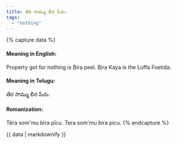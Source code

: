 ```yaml
---
title: తేర సొమ్ము బీర పీచు.
tags:
  - "nothing"
---
```


{% capture data %}
#### Meaning in English:
Property got for nothing is Bira peel.
Bira Kaya is the Luffa Foetida.

#### Meaning in Telugu:
తేర సొమ్ము బీర పీచు.

#### Romanization:
Tēra som'mu bīra pīcu.
Tera som'mu bira picu.
{% endcapture %}

{{ data | markdownify }}

